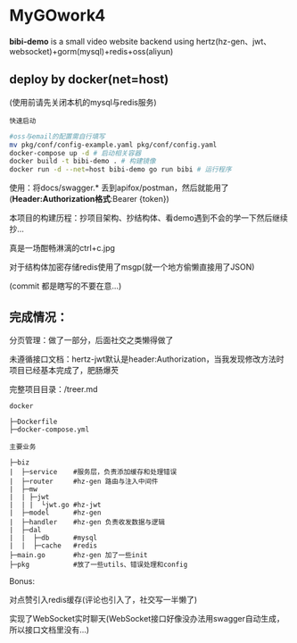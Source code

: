 # MyGOwork4

**bibi-demo** is a small video website backend using hertz(hz-gen、jwt、websocket)+gorm(mysql)+redis+oss(aliyun)

## deploy by docker(net=host)

(使用前请先关闭本机的mysql与redis服务)

`快速启动`
```bash
#oss与email的配置需自行填写
mv pkg/conf/config-example.yaml pkg/conf/config.yaml
docker-compose up -d # 启动相关容器
docker build -t bibi-demo . # 构建镜像
docker run -d --net=host bibi-demo go run bibi # 运行程序
```

使用：将docs/swagger.* 丢到apifox/postman，然后就能用了(**Header:Authorization格式**:Bearer {token})

本项目的构建历程：抄项目架构、抄结构体、看demo遇到不会的学一下然后继续抄...

真是一场酣畅淋漓的ctrl+c.jpg

对于结构体加密存储redis使用了msgp(就一个地方偷懒直接用了JSON) 

(commit 都是瞎写的不要在意...)

## 完成情况：
分页管理：做了一部分，后面社交之类懒得做了

未遵循接口文档：hertz-jwt默认是header:Authorization，当我发现修改方法时项目已经基本完成了，肥肠爆芡

完整项目目录：/treer.md

`docker`
```
├─Dockerfile
├─docker-compose.yml
```

`主要业务`
```
├─biz
|  ├─service    #服务层，负责添加缓存和处理错误
|  ├─router     #hz-gen 路由与注入中间件
|  ├─mw
|  | ├─jwt
|  | |  └jwt.go #hz-jwt
|  ├─model      #hz-gen
|  ├─handler    #hz-gen 负责收发数据与逻辑
|  ├─dal
|  |  ├─db      #mysql
|  |  ├─cache   #redis
├─main.go       #hz-gen 加了一些init
├─pkg           #放了一些utils、错误处理和config
```

Bonus:
    
对点赞引入redis缓存(评论也引入了，社交写一半懒了)

实现了WebSocket实时聊天(WebSocket接口好像没办法用swagger自动生成，所以接口文档里没有...)